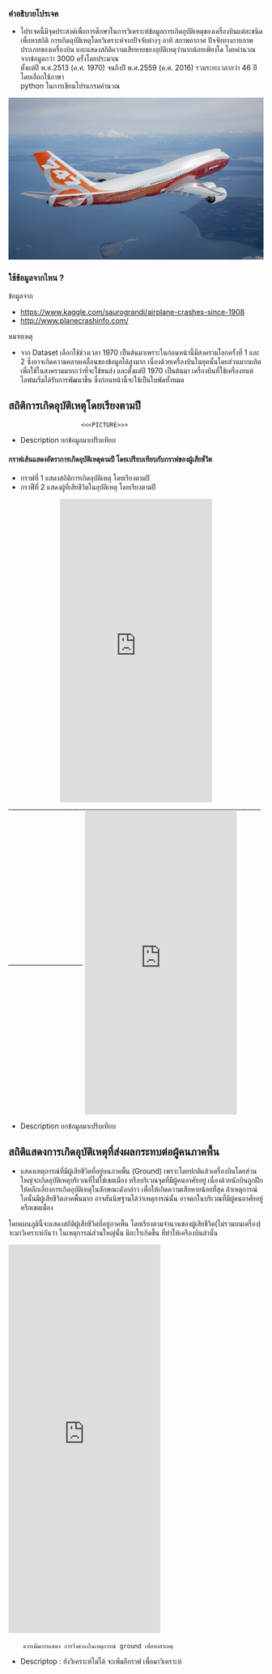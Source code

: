 ### คำอธิบายโปรเจค

* โปรเจคนี้มีจุดประสงค์เพื่อการศึกษาในการวิเคราะห์ข้อมูลการเกิดอุบัติเหตุของเครื่องบินแต่ละชนิด เพื่อหาสถิติ   การเกิดอุบัติเหตุโดยวิเคราะห์จากปัจจัยต่างๆ อาทิ สภาพอากาศ ปัจจัยทางกายภาพ ประเภทของเครื่องบิน และแสดงสถิติความเสียหายของอุบัติเหตุว่ามากน้อยเพียงใด โดยคำนวณจากข้อมูลกว่า 3000 ครั้งโดยประมาณ   
ตั้งแต่ปี พ.ศ.2513 (ค.ศ. 1970) จนถึงปี พ.ศ.2559 (ค.ศ. 2016) รวมระยะเวลากว่า 46 ปี โดยเลือกใช้ภาษา   
python ในการเขียนโปรแกรมคำนวณ

<div style="text-align:center"><img src="Picture/747800.jpg" weight='480' height="320" /></div>

### ใช้ข้อมูลจากไหน ?
  ข้อมูลจาก  
  * https://www.kaggle.com/saurograndi/airplane-crashes-since-1908
  * http://www.planecrashinfo.com/  

หมายเหตุ
 * จาก Dataset เลือกใช้ช่วงเวลา 1970 เป็นต้นมาเพราะในก่อนหน้านี้มีสงครามโลกครั้งที่ 1 และ 2 ซึ่งอาจเกิดความคลาดเคลื่อนของข้อมูลได้สูงมาก เนื่องด้วยเครื่องบินในยุคนั้นโดยส่วนมากผลิตเพื่อใช้ในสงครามมากกว่าที่จะใช้ขนส่ง  และตั้งแต่ปี 1970 เป็นต้นมา เครื่องบินที่ใช้เครื่องยนต์ไอพ่นเริ่มได้รับการพัฒนาขึ้น  ซึ่งก่อนหน้านี้จะใช้เป็นใบพัดทั้งหมด

## สถิติการเกิดอุบัติเหตุโดยเรียงตามปี

                        <<<PICTURE>>>
  
* Description ยกข้อมูลมาเปรีบเทียบ

#### กราฟเส้นแสดงอัตราการเกิดอุบัติเหตุตามปี โดยเปรียบเทียบกับกราฟของผู้เสียชัวิต  
* กราฟที่ 1 แสดงสถิติการเกิดอุบัติเหตุ โดยเรียงตามปี 
* กราฟืที่ 2 แสดงผู้ที่เสียชีวิตในอุบัติเหตุ โดยเรียงตามปี

<div style="text-align:center"><embed type="image/svg+xml" src="https://cdn.rawgit.com/158Alfetta/941b94cbd93b85cf6bc9a25f2569d056/raw/9703783517fdcb2f822cf73d726fa04296543383/line_year.svg" weight='800' height="600" align="center" /></div>
_____________________________________________________________________________________________________

<embed type="image/svg+xml" src="https://cdn.rawgit.com/158Alfetta/941b94cbd93b85cf6bc9a25f2569d056/raw/9703783517fdcb2f822cf73d726fa04296543383/line_fatal.svg" weight='800' height="600" align="center" />

* Description ยกข้อมูลมาเปรีบเทียบ

## สถิติแสดงการเกิดอุบัติเหตุที่ส่งผลกระทบต่อผู้คนภาคพื้น
* แสดงเหตุการณ์ที่มีผู้เสียชีวิตที่อยู่บนภาคพื้น (Ground) เพราะโดยปกติแล้วเครื่องบินโดยส่วนใหญ่จะเกิดอุบัติเหตุบริเวณที่ไม่ใช่เขตเมือง หรือบริเวณจุดที่มีผู้คนอาศัยอยู่ เนื่องด้วยนักบินถูกฝึกให้หลีกเลี่ยงการเกิดอุบัติเหตุในลักษณะดังกล่าว เพื่อให้เกิดความเสียหายน้อยที่สุด ถ้าเหตุการณ์ใดนั้นมีผู้เสียชีวิตภาคพื้นมาก อาจสันนิษฐานได้ว่าเหตุการณ์นั้น อาจตกในบริเวณที่มีผู้คนอาศัยอยู่ หรือเขตเมือง

โดยแผนภูมินี้จะแสดงสถิติผู้เสียชีวิตที่อยู่ภาคพื้น โดยเรียงตามจำนวนของผู้เสียชีวิต(ไม่รวมบนเครื่อง)   จะมาวิเคราะห์กันว่า ในเหตุการณ์ส่วนใหญ่นั้น มีอะไรเกิดขึ้น ที่ทำให้เครืองบินลำนั้น

<embed type="image/svg+xml" src="https://gist.githubusercontent.com/158Alfetta/941b94cbd93b85cf6bc9a25f2569d056/raw/9703783517fdcb2f822cf73d726fa04296543383/ground%2520people.svg" weight='1024' height="768" />

        ควรเพิ่มการแสดง การวิ่งคำลงในเหตุการณ์ ground เพื่อหาสาเหตุ

* Descriptop : ยังวิเคราะห์ไม่ได้ จะเพิ่มอีกราฟ เพื่อมาวิเคราะห์

<embed type="image/svg+xml" src="" weight='1024' height="768" />

<embed type="image/svg+xml" src="https://cdn.rawgit.com/158Alfetta/941b94cbd93b85cf6bc9a25f2569d056/raw/9703783517fdcb2f822cf73d726fa04296543383/maps2.svg" weight='1024' height="768" />
